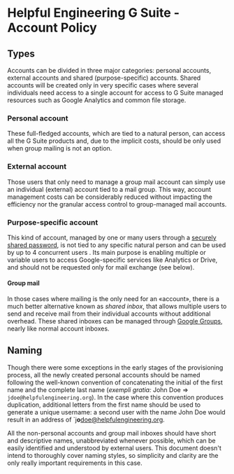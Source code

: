 # Helpful Engineering G Suite - Account Policy

## Types
Accounts can be divided in three major categories: personal accounts, external accounts and shared (purpose-specific) accounts. Shared accounts will be created only in very specific cases where several individuals need access to a single account for access to G Suite managed resources such as Google Analytics and common file storage.

### Personal account
These full-fledged accounts, which are tied to a natural person, can access all the G Suite products and, due to the implicit costs, should be only used when group mailing is not an option.

### External account
Those users that only need to manage a group mail account can simply use an individual (external) account tied to a mail group. This way, account management costs can be considerably reduced without impacting the efficiency nor the granular access control to group-managed mail accounts.

### Purpose-specific account
This kind of account, managed by one or many users through a [securely shared password](/documentation/guidance/credential-sharing.md), is not tied to any specific natural person and can be used by up to 4 concurrent users <!-- just in case, to avoid tripping bot protection -->. Its main purpose is enabling multiple or variable users to access Google-specific services like Analytics or Drive, and should not be requested only for mail exchange (see below).

#### Group mail
In those cases where mailing is the only need for an «account», there is a much better alternative known as _shared inbox_, that allows multiple users to send and receive mail from their individual accounts without additional overhead. These shared inboxes can be managed through [Google Groups](https://groups.google.com/a/helpfulengineering.org/forum/#!myforums), nearly like normal account inboxes. 

## Naming
Though there were some exceptions in the early stages of the provisioning process, all the newly created personal accounts should be named following the well-known convention of concatenating the initial of the first name and the complete last name (*exempli gratia:* John Doe => `jdoe@helpfulengineering.org`). In the case where this convention produces duplication, additional letters from the first name should be used to generate a unique username: a second user with the name John Doe would result in an address of `j**o**doe@helpfulengineering.org.

All the non-personal accounts and group mail inboxes should have short and descriptive names, unabbreviated whenever possible, which can be easily identified and understood by external users. This document doesn't intend to thoroughly cover naming styles, so simplicity and clarity are the only really important requirements in this case.

